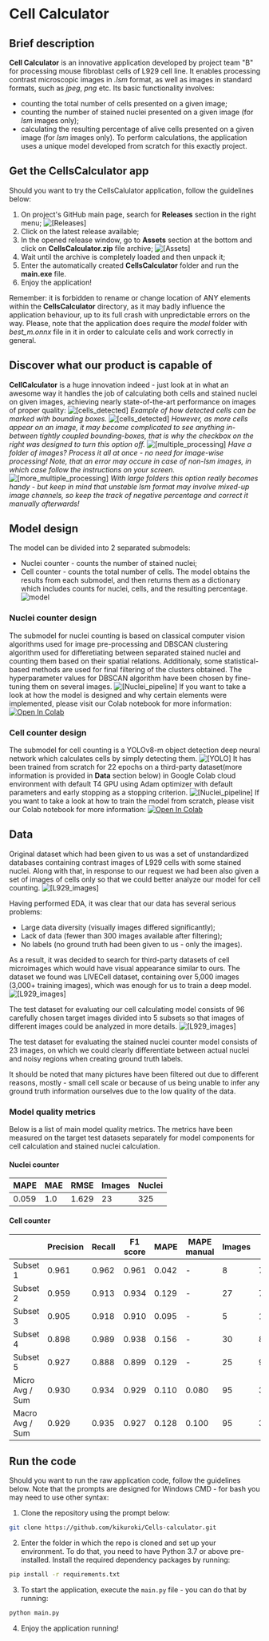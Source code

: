 # Cell Calculator

## Brief description

**Cell Calculator** is an innovative application developed by project team "B" for processing mouse fibroblast cells of L929 cell line. It enables processing contrast microscopic images in *.lsm* format, as well as images in standard formats, such as *jpeg*, *png* etc. Its basic functionality involves:
* counting the total number of cells presented on a given image;
* counting the number of stained nuclei presented on a given image (for *lsm* images only);
* calculating the resulting percentage of alive cells presented on a given image (for *lsm* images only).
To perform calculations, the application uses a unique model developed from scratch for this exactly project.

## Get the CellsCalculator app

Should you want to try the CellsCalulator application, follow the guidelines below:
1. On project's GitHub main page, search for **Releases** section in the right menu;
![[Releases]](images/Screenshot_8.png)
2. Click on the latest release available;
3. In the opened release window, go to **Assets** section at the bottom and click on **CellsCalculator.zip** file archive;
![[Assets]](images/Screenshot_9.png)
4. Wait until the archive is completely loaded and then unpack it;
5. Enter the automatically created **CellsCalculator** folder and run the **main.exe** file.
6. Enjoy the application!

Remember: it is forbidden to rename or change location of ANY elements within the **CellsCalculator** directory, as it may badly influence the application behaviour, up to its full crash with unpredictable errors on the way. Please, note that the application does require the *model* folder with *best_m.onnx* file in it in order to calculate cells and work correctly in general.

## Discover what our product is capable of

**CellCalculator** is a huge innovation indeed - just look at in what an awesome way it handles the job of calculating both cells and stained nuclei on given images, achieving nearly state-of-the-art performance on images of proper quality:
![[cells_detected]](images/Screenshot_8_2.png)
*Example of how detected cells can be marked with bounding boxes.*
![[cells_detected]](images/Screenshot_9_2.png)
*However, as more cells appear on an image, it may become complicated to see anything in-between tightly coupled bounding-boxes, that is why the checkbox on the right was designed to turn this option off.*
![[multiple_processing]](images/Screenshot_18.png)
*Have a folder of images? Process it all at once - no need for image-wise processing! Note, that an error may occure in case of non-lsm images, in which case follow the instructions on your screen.*
![[more_multiple_processing]](images/Screenshot_19.png)
*With large folders this option really becomes handy - but keep in mind that unstable lsm format may involve mixed-up image channels, so keep the track of negative percentage and correct it manually afterwards!*

## Model design
The model can be divided into 2 separated submodels:
* Nuclei counter - counts the number of stained nuclei;
* Cell counter - counts the total number of cells.
The model obtains the results from each submodel, and then returns them as a dictionary which includes counts for nuclei, cells, and the resulting percentage.
![model](images/general_model.png)

### Nuclei counter design
The submodel for nuclei counting is based on classical computer vision algorithms used for image pre-processing and DBSCAN clustering algorithm used for differetiating between separated stained nuclei and counting them based on their spatial relations. Additionaly, some statistical-based methods are used for final filtering of the clusters obtained. The hyperparameter values for DBSCAN algorithm have been chosen by fine-tuning them on several images.
![[Nuclei_pipeline]](images/Screenshot_5.png)
If you want to take a look at how the model is designed and why certain elements were implemented, please visit our Colab notebook for more information: [![Open In Colab](https://colab.research.google.com/assets/colab-badge.svg)](https://colab.research.google.com/drive/1cpntc3IXbIoR_0kkj4pkOzkzGqZbzueq#scrollTo=8xU2ZH2ahBBm)

### Cell counter design
The submodel for cell counting is a YOLOv8-m object detection deep neural network which calculates cells by simply detecting them.
![[YOLO]](images/YOLO_architecture.png)
It has been trained from scratch for 22 epochs on a third-party dataset(more information is provided in **Data** section below) in Google Colab cloud environment with default T4 GPU using Adam optimizer with default parameters and early stopping as a stopping criterion.
![[Nuclei_pipeline]](images/Screenshot_6.png)
If you want to take a look at how to train the model from scratch, please visit our Colab notebook for more information: [![Open In Colab](https://colab.research.google.com/assets/colab-badge.svg)](https://colab.research.google.com/drive/1cpntc3IXbIoR_0kkj4pkOzkzGqZbzueq?usp=sharing)

## Data

Original dataset which had been given to us was a set of unstandardized databases containing contrast images of L929 cells with some stained nuclei. Along with that, in response to our request we had been also given a set of images of cells only so that we could better analyze our model for cell counting.
![[L929_images]](images/target_data.png)

Having performed EDA, it was clear that our data has several serious problems:
- Large data diversity (visually images differed significantly);
- Lack of data (fewer than 300 images available after filtering);
- No labels (no ground truth had been given to us - only the images).

As a result, it was decided to search for third-party datasets of cell microimages which would have visual appearance similar to ours. The dataset we found was LIVECell dataset, containing over 5,000 images (3,000+ training images), which was enough for us to train a deep model.
![[L929_images]](images/livecell_data.png)

The test dataset for evaluating our cell calculating model consists of 96 carefully chosen target images divided into 5 subsets so that images of different images could be analyzed in more details.
![[L929_images]](images/Test_dataset_balance.png)

The test dataset for evaluating the stained nuclei counter model consists of 23 images, on which we could clearly differentiate between actual nuclei and noisy regions when creating ground truth labels.

It should be noted that many pictures have been filtered out due to different reasons, mostly - small cell scale or because of us being unable to infer any ground truth information ourselves due to the low quality of the data.

### Model quality metrics
Below is a list of main model quality metrics. The metrics have been measured on the target test datasets separately for model components for cell calculation and stained nuclei calculation.

#### Nuclei counter
| MAPE | MAE | RMSE | Images | Nuclei |
|---|---|---|---|---|
| 0.059 | 1.0 | 1.629 | 23 | 325 |

#### Cell counter

|  | Precision | Recall | F1 score | MAPE | MAPE manual | Images | Cells |
|---|---|---|---|---|---|---|---|
| Subset 1 | 0.961 | 0.962 | 0.961 | 0.042 | - | 8 | 7006 |
| Subset 2 | 0.959 | 0.913 | 0.934 | 0.129 | - | 27 | 7619 |
| Subset 3 | 0.905 | 0.918 | 0.910 | 0.095 | - | 5 | 1200 |
| Subset 4 | 0.898 | 0.989 | 0.938 | 0.156 | - | 30 | 8588 |
| Subset 5 | 0.927 | 0.888 | 0.899 | 0.129 | - | 25 | 9193 |
| Micro Avg / Sum | 0.930 | 0.934 | 0.929 | 0.110 | 0.080 | 95 | 33606 |
| Macro Avg / Sum | 0.929 | 0.935 | 0.927 | 0.128 | 0.100 | 95 | 33606 |

## Run the code

Should you want to run the raw application code, follow the guidelines below. Note that the prompts are designed for Windows CMD - for bash you may need to use other syntax:
1. Clone the repository using the prompt below:
```bash
git clone https://github.com/kikuroki/Cells-calculator.git
```
2. Enter the folder in which the repo is cloned and set up your environment. To do that, you need to have Python 3.7 or above pre-installed. Install the required dependency packages by running:
```bash
pip install -r requirements.txt
```
3. To start the application, execute the ```main.py``` file - you can do that by running:
```bash
python main.py
```
4. Enjoy the application running!
